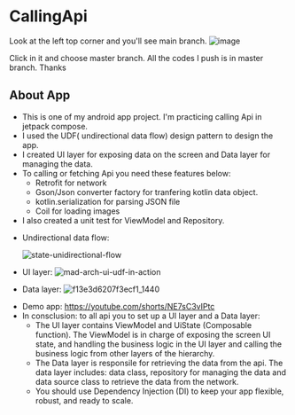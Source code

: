 # CallingApi
Look at the left top corner and you'll see main branch.
![image](https://github.com/Gianguyen1234/CallingApi/assets/112406680/c95eb6d4-d5b5-4458-a4cf-ddf8e95792b3)

Click in it and choose master branch.
All the codes I push is in master branch. Thanks
## About App
- This is one of my android app project. I'm practicing calling Api in jetpack compose.
- I used the UDF( undirectional data flow) design pattern to design the app.
- I created UI layer for exposing  data on the screen and Data layer for managing the data.
- To calling or fetching Api you need these features below:
  + Retrofit for network
  + Gson/Json converter factory for tranfering kotlin data object.
  + kotlin.serialization for parsing JSON file
  + Coil for loading images
- I also created a unit test for ViewModel and Repository.
  
* Undirectional data flow:
  
   ![state-unidirectional-flow](https://github.com/Gianguyen1234/CallingApi/assets/112406680/be41e919-6011-4360-b59c-5420d2cf9c84)
* UI layer:
   ![mad-arch-ui-udf-in-action](https://github.com/Gianguyen1234/CallingApi/assets/112406680/ea6d7f1c-6593-4a48-be36-538bbdc333af)
* Data layer:
   ![f13e3d6207f3ecf1_1440](https://github.com/Gianguyen1234/CallingApi/assets/112406680/4cfe3028-3e5c-4a22-8d9c-98969e4295b6)

- Demo app: https://youtube.com/shorts/NE7sC3vIPtc
- In consclusion: to all api you to set up a UI layer and a Data layer:
  +  The UI layer contains ViewModel and UiState (Composable function). The ViewModel is in charge of exposing the screen UI state, and handling the business logic in the UI layer and calling the business logic from other layers of the hierarchy.
  +  The Data layer is responsile for retrieving the data from the api. The data layer includes: data class, repository for managing the data and data source class to retrieve the data from the network.
  +  You should use Dependency Injection (DI) to keep your app flexible, robust, and ready to scale.




